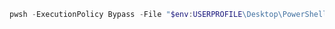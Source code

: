 ```powershell
pwsh -ExecutionPolicy Bypass -File "$env:USERPROFILE\Desktop\PowerShell\New-FileMap.GUI.v2.ps1"
```